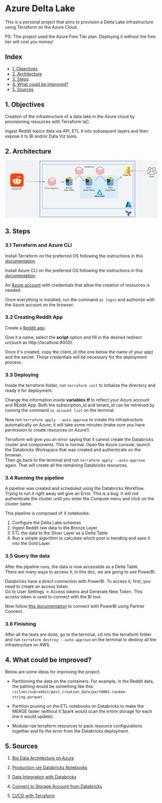 # Azure Delta Lake

This is a personal project that aims to provision a Delta Lake infrastructure using Terraform on the Azure Cloud.

PS: This project used the Azure Free Tier plan. Deploying it without the free tier will cost you money!

## Index

- [1. Objectives](#1-objectives)
- [2. Architecture](#2-architecture)
- [3. Steps](#3-steps)
- [4. What could be improved?](#4-what-could-be-improved)
- [5. Sources](#5-sources)

## 1. Objectives
Creation of the infrastructure of a data lake in the Azure cloud by provisioning resources with Terraform IaC.

Ingest Reddit topics data via API, ETL it into subsequent layers and then expose it to BI and/or Data Viz tools.

## 2. Architecture
![project-architecture](./img/azure_diagram.png)



## 3. Steps

### 3.1 Terraform and Azure CLI
Install Terraform on the preferred OS following the instructions in this [documentation](https://developer.hashicorp.com/terraform/tutorials/aws-get-started/install-cli).

Install Azure CLI on the preferred OS following the instructions in this [documentation](https://learn.microsoft.com/en-us/cli/azure/install-azure-cli).

An [Azure account](https://azure.microsoft.com/en-gb/free/search/) with credentials that allow the creation of resources is needed.

Once everything is installed, run the command `az login` and authorize with the Azure account on the browser.

### 3.2 Creating Reddit App
Create a [Reddit app](https://www.reddit.com/prefs/apps).

Give it a name, select the **script** option and fill in the desired redirect uri(such as http://localhost:8000).

Once it's created, copy the client_id (the one below the name of your app) and the secret. These credentials will be necessary for the deployment process.

### 3.3 Deploying
Inside the terraform folder, run `terraform init` to initialize the directory and ready it for deployment.

Change the information inside **variables.tf** to reflect your Azure account and REddit App. Both the subscription_id and tenant_id can be retrieved by running the command `az account list` on the terminal.

Now run `terraform apply --auto-approve` to create the infrastructure automatically on Azure, it will take some minutes (make sure you have permission to create resources on Azure!).

Terraform will give you an error saying that it cannot create the Databricks cluster and components. This is normal. Open the Azure console, launch the Databricks Workspace that was created and authenticate on the browser. \
Then go back to the terminal and run `terraform apply --auto-approve` again. That will create all the remaining Databricks resources.

### 3.4 Running the pipeline
A pipeline was created and scheduled using the Databricks Workflow. Trying to run it right away will give an Error. This is a bug. It will not authenticate the cluster until you enter the Compute menu and click on the cluster name.

This pipeline is composed of 4 notebooks:
1. Configure the Delta Lake schemas
2. Ingest Reddit raw data to the Bronze Layer
3. ETL the data to the Silver Layer as a Delta Table
4. Run a simple algorithm to calculate which post is trending and save it into the Gold Layer

### 3.5 Query the data
After the pipeline runs, the data is now accessible as a Delta Table. \
There are many ways to access it, in this doc, we are going to use PowerBI.

Databricks have a direct connection with PowerBI. To access it, first, you need to create an access token. \
Go to User Settings -> Access tokens and Generate New Token. This access token is used to connect with the BI tool. 

Now follow [this documentation](https://learn.microsoft.com/en-gb/azure/databricks/partners/bi/power-bi) to connect with PowerBI using Partner Connect. 

### 3.6 Finishing
After all the tests are done, go to the terminal, cd into the terraform folder and run `terraform destroy --auto-approve` on the terminal to destroy all the infrastructure on AWS.

## 4. What could be improved?
Below are some ideas for improving the project.
- Partitioning the data on the containers. For example, in the Reddit data, the pathing would be something like this: 
```/silver/subreddit/post_creation_date/part0001-random-string.parquet```.

- Partition pruning on the ETL notebooks on Databricks to make the MERGE faster (without it Spark would scan the entire storage for each line it would update).

- Modular-ize terraform resources to pack resource configurations together and fix the error from the Databricks deployment.


## 5. Sources
1. [Big Data Architecture on Azure](https://learn.microsoft.com/en-us/azure/architecture/solution-ideas/articles/azure-databricks-modern-analytics-architecture)

2. [Production-ize Databricks Notebooks](https://www.databricks.com/blog/2022/06/25/software-engineering-best-practices-with-databricks-notebooks.html)

3. [Data Integration with Databricks](https://medium.com/creative-data/data-integration-with-azure-databricks-f9ab3bb07dc)

4. [Connect to Storage Account from Databricks](https://docs.databricks.com/storage/azure-storage.html#language-Account%C2%A0key)

5. [CI/CD with Terraform](https://quileswest.medium.com/deploying-terraform-infrastructure-with-ci-cd-pipeline-34d5bb51689d)